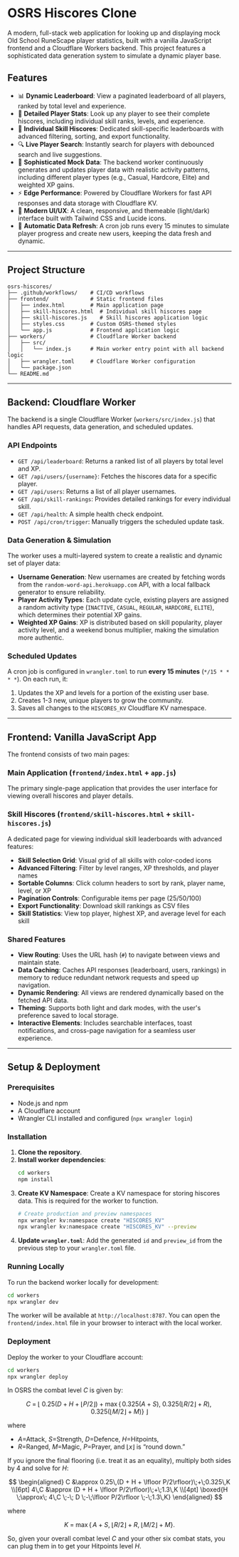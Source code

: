 # OSRS Hiscores Clone

A modern, full-stack web application for looking up and displaying mock Old School RuneScape player statistics, built with a vanilla JavaScript frontend and a Cloudflare Workers backend. This project features a sophisticated data generation system to simulate a dynamic player base.

## Features

  - 📊 **Dynamic Leaderboard**: View a paginated leaderboard of all players, ranked by total level and experience.
  - 👤 **Detailed Player Stats**: Look up any player to see their complete hiscores, including individual skill ranks, levels, and experience.
  - 🎯 **Individual Skill Hiscores**: Dedicated skill-specific leaderboards with advanced filtering, sorting, and export functionality.
  - 🔍 **Live Player Search**: Instantly search for players with debounced search and live suggestions.
  - 🤖 **Sophisticated Mock Data**: The backend worker continuously generates and updates player data with realistic activity patterns, including different player types (e.g., Casual, Hardcore, Elite) and weighted XP gains.
  - ⚡ **Edge Performance**: Powered by Cloudflare Workers for fast API responses and data storage with Cloudflare KV.
  - 🎨 **Modern UI/UX**: A clean, responsive, and themeable (light/dark) interface built with Tailwind CSS and Lucide icons.
  - 🔄 **Automatic Data Refresh**: A cron job runs every 15 minutes to simulate player progress and create new users, keeping the data fresh and dynamic.

-----

## Project Structure

```
osrs-hiscores/
├── .github/workflows/    # CI/CD workflows
├── frontend/             # Static frontend files
│   ├── index.html        # Main application page
│   ├── skill-hiscores.html  # Individual skill hiscores page
│   ├── skill-hiscores.js    # Skill hiscores application logic
│   ├── styles.css        # Custom OSRS-themed styles
│   └── app.js            # Frontend application logic
├── workers/              # Cloudflare Worker backend
│   ├── src/
│   │   └── index.js      # Main worker entry point with all backend logic
│   ├── wrangler.toml     # Cloudflare Worker configuration
│   └── package.json
└── README.md
```

-----

## Backend: Cloudflare Worker

The backend is a single Cloudflare Worker (`workers/src/index.js`) that handles API requests, data generation, and scheduled updates.

### API Endpoints

  - `GET /api/leaderboard`: Returns a ranked list of all players by total level and XP.
  - `GET /api/users/{username}`: Fetches the hiscores data for a specific player.
  - `GET /api/users`: Returns a list of all player usernames.
  - `GET /api/skill-rankings`: Provides detailed rankings for every individual skill.
  - `GET /api/health`: A simple health check endpoint.
  - `POST /api/cron/trigger`: Manually triggers the scheduled update task.

### Data Generation & Simulation

The worker uses a multi-layered system to create a realistic and dynamic set of player data:

  - **Username Generation**: New usernames are created by fetching words from the `random-word-api.herokuapp.com` API, with a local fallback generator to ensure reliability.
  - **Player Activity Types**: Each update cycle, existing players are assigned a random activity type (`INACTIVE`, `CASUAL`, `REGULAR`, `HARDCORE`, `ELITE`), which determines their potential XP gains.
  - **Weighted XP Gains**: XP is distributed based on skill popularity, player activity level, and a weekend bonus multiplier, making the simulation more authentic.

### Scheduled Updates

A cron job is configured in `wrangler.toml` to run **every 15 minutes** (`*/15 * * * *`). On each run, it:

1.  Updates the XP and levels for a portion of the existing user base.
2.  Creates 1-3 new, unique players to grow the community.
3.  Saves all changes to the `HISCORES_KV` Cloudflare KV namespace.

-----

## Frontend: Vanilla JavaScript App

The frontend consists of two main pages:

### Main Application (`frontend/index.html` + `app.js`)
The primary single-page application that provides the user interface for viewing overall hiscores and player details.

### Skill Hiscores (`frontend/skill-hiscores.html` + `skill-hiscores.js`)
A dedicated page for viewing individual skill leaderboards with advanced features:
- **Skill Selection Grid**: Visual grid of all skills with color-coded icons
- **Advanced Filtering**: Filter by level ranges, XP thresholds, and player names
- **Sortable Columns**: Click column headers to sort by rank, player name, level, or XP
- **Pagination Controls**: Configurable items per page (25/50/100)
- **Export Functionality**: Download skill rankings as CSV files
- **Skill Statistics**: View top player, highest XP, and average level for each skill

### Shared Features

  - **View Routing**: Uses the URL hash (`#`) to navigate between views and maintain state.
  - **Data Caching**: Caches API responses (leaderboard, users, rankings) in memory to reduce redundant network requests and speed up navigation.
  - **Dynamic Rendering**: All views are rendered dynamically based on the fetched API data.
  - **Theming**: Supports both light and dark modes, with the user's preference saved to local storage.
  - **Interactive Elements**: Includes searchable interfaces, toast notifications, and cross-page navigation for a seamless user experience.

-----

## Setup & Deployment

### Prerequisites

  - Node.js and npm
  - A Cloudflare account
  - Wrangler CLI installed and configured (`npx wrangler login`)

### Installation

1.  **Clone the repository**.
2.  **Install worker dependencies**:
    ```bash
    cd workers
    npm install
    ```
3.  **Create KV Namespace**: Create a KV namespace for storing hiscores data. This is required for the worker to function.
    ```bash
    # Create production and preview namespaces
    npx wrangler kv:namespace create "HISCORES_KV"
    npx wrangler kv:namespace create "HISCORES_KV" --preview
    ```
4.  **Update `wrangler.toml`**: Add the generated `id` and `preview_id` from the previous step to your `wrangler.toml` file.

### Running Locally

To run the backend worker locally for development:

```bash
cd workers
npx wrangler dev
```

The worker will be available at `http://localhost:8787`. You can open the `frontend/index.html` file in your browser to interact with the local worker.

### Deployment

Deploy the worker to your Cloudflare account:

```bash
cd workers
npx wrangler deploy
```


In OSRS the combat level $C$ is given by:

$$
C \;=\;\Big\lfloor\;0.25\bigl(D + H + \lfloor P/2\rfloor\bigr)\;+\;\max\bigl\{\,0.325(A+S),\;0.325\bigl(\lfloor R/2\rfloor+R\bigr),\;0.325\bigl(\lfloor M/2\rfloor+M\bigr)\bigr\}\;\Big\rfloor
$$

where

* $A$=Attack, $S$=Strength, $D$=Defence, $H$=Hitpoints,
* $R$=Ranged, $M$=Magic, $P$=Prayer, and $\lfloor x\rfloor$ is “round down.”

If you ignore the final flooring (i.e. treat it as an equality), multiply both sides by 4 and solve for $H$:

$$
\begin{aligned}
C &\approx 0.25\,(D + H + \lfloor P/2\rfloor)\;+\;0.325\,K \\[6pt]
4\,C &\approx (D + H + \lfloor P/2\rfloor)\;+\;1.3\,K \\[4pt]
\boxed{H \;\approx\; 4\,C \;-\; D \;-\;\lfloor P/2\rfloor \;-\;1.3\,K}
\end{aligned}
$$

where

$$
K \;=\;\max\bigl\{\,A+S,\;\lfloor R/2\rfloor+R,\;\lfloor M/2\rfloor+M\bigr\}.
$$

So, given your overall combat level $C$ and your other six combat stats, you can plug them in to get your Hitpoints level $H$.
